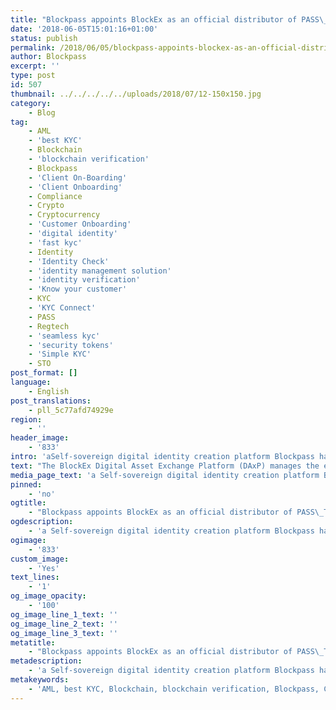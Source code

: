 ```yaml
---
title: "Blockpass appoints BlockEx as an official distributor of PASS\_Token"
date: '2018-06-05T15:01:16+01:00'
status: publish
permalink: /2018/06/05/blockpass-appoints-blockex-as-an-official-distributor-of-pass-token
author: Blockpass
excerpt: ''
type: post
id: 507
thumbnail: ../../../../../uploads/2018/07/12-150x150.jpg
category:
    - Blog
tag:
    - AML
    - 'best KYC'
    - Blockchain
    - 'blockchain verification'
    - Blockpass
    - 'Client On-Boarding'
    - 'Client Onboarding'
    - Compliance
    - Crypto
    - Cryptocurrency
    - 'Customer Onboarding'
    - 'digital identity'
    - 'fast kyc'
    - Identity
    - 'Identity Check'
    - 'identity management solution'
    - 'identity verification'
    - 'Know your customer'
    - KYC
    - 'KYC Connect'
    - PASS
    - Regtech
    - 'seamless kyc'
    - 'security tokens'
    - 'Simple KYC'
    - STO
post_format: []
language:
    - English
post_translations:
    - pll_5c77afd74929e
region:
    - ''
header_image:
    - '833'
intro: 'aSelf-sovereign digital identity creation platform Blockpass has announced plans to partner with token-issuing platform and exchange BlockEx as an official distributor of the much-anticipated PASS Token, which will be released on May 31st of this year.'
text: "The BlockEx Digital Asset Exchange Platform (DAxP) manages the entire lifecycle of blockchain based digital assets, including origination, issuance, exchange, settlement and redemption. The DAxP includes a digital asset creation tool, exchange, clearing, settlement, registry and Brokerage Software.\r\n\r\nBlockpass is a blockchain-based identity verification application that supports user-centric digital identity creation facilitating seamless and cost-effective access to regulated blockchain services and connected devices. The fully-functioning Blockpass application supports both iOS and Android and allows users to have complete control over their identity data, allowing for greater security, protection, and user data independence. For businesses, Blockpass offers a comprehensive identity verification portal for quick and easy user onboarding.\r\n\r\nPASS Tokens, due to be released on May 31st, enable Blockpass to offer shared regulatory compliance services for humans, companies, objects and devices. PASS Tokens will be released in a world-first Token Distribution Event, supported by a list of distributors which now includes BlockEx. Contributors will be able to purchase PASS tokens through Blockpass’ official distributor network using the Blockpass app and a newly verified identity.<em>\_</em>\r\n\r\n<em>“We’re very enthusiastic about this new partnership with BlockEx as distributor of the PASS token, but also as an opportunity to expand the Blockpass user base,” said Blockpass CEO Adam Vaziri. “This is one more step in growing our shared compliance and regulatory ecosystem.”</em>\r\n\r\n<em>According to BlockEx CEO, Adam Leonard, “Becoming a distributor of the PASS token means we are supporting a more compliant regulated token ecosystem. It gives us the opportunity to grow and evolve with the changing landscape of the blockchain economy.”</em>\r\n\r\nBlockpass has announced a number of different partnerships lately, including Holdex, Myki, and Infinito Wallet. In addition, in April of this year, Blockpass announced the creation of the Blockpass Identity Lab — a pioneering research lab which will explore ways in which blockchain technology can protect personal data from online scammers and hackers."
media_page_text: 'a Self-sovereign digital identity creation platform Blockpass has announced plans to partner with token-issuing platform and exchange BlockEx ...'
pinned:
    - 'no'
ogtitle:
    - "Blockpass appoints BlockEx as an official distributor of PASS\_Token"
ogdescription:
    - 'a Self-sovereign digital identity creation platform Blockpass has announced plans to partner with token-issuing platform and exchange BlockEx ...'
ogimage:
    - '833'
custom_image:
    - 'Yes'
text_lines:
    - '1'
og_image_opacity:
    - '100'
og_image_line_1_text: ''
og_image_line_2_text: ''
og_image_line_3_text: ''
metatitle:
    - "Blockpass appoints BlockEx as an official distributor of PASS\_Token"
metadescription:
    - 'a Self-sovereign digital identity creation platform Blockpass has announced plans to partner with token-issuing platform and exchange BlockEx ...'
metakeywords:
    - 'AML, best KYC, Blockchain, blockchain verification, Blockpass, Client On-Boarding, Client Onboarding, Compliance, Crypto, Cryptocurrency, Customer Onboarding, digital identity, fast kyc, Identity, Identity Check, identity management solution, identity verification, Know your customer, KYC, KYC Connect, PASS, Regtech, seamless kyc, security tokens, Simple KYC, STO'
---
```

<!DOCTYPE html PUBLIC "-//W3C//DTD HTML 4.0 Transitional//EN" "http://www.w3.org/TR/REC-html40/loose.dtd">
<?xml encoding="UTF-8">

